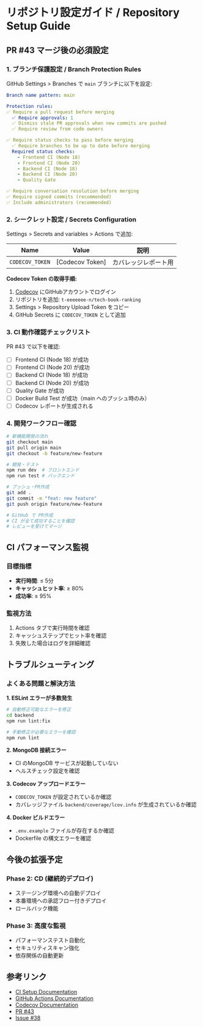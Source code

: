 # リポジトリ設定ガイド / Repository Setup Guide

## PR #43 マージ後の必須設定

### 1. ブランチ保護設定 / Branch Protection Rules

GitHub Settings > Branches で `main` ブランチに以下を設定:

```yaml
Branch name pattern: main

Protection rules:
✅ Require a pull request before merging
  ✅ Require approvals: 1
  ✅ Dismiss stale PR approvals when new commits are pushed
  ✅ Require review from code owners

✅ Require status checks to pass before merging
  ✅ Require branches to be up to date before merging
  Required status checks:
    - Frontend CI (Node 18)
    - Frontend CI (Node 20)
    - Backend CI (Node 18)
    - Backend CI (Node 20)
    - Quality Gate

✅ Require conversation resolution before merging
✅ Require signed commits (recommended)
✅ Include administrators (recommended)
```

### 2. シークレット設定 / Secrets Configuration

Settings > Secrets and variables > Actions で追加:

| Name | Value | 説明 |
|------|-------|------|
| `CODECOV_TOKEN` | [Codecov Token] | カバレッジレポート用 |

**Codecov Token の取得手順:**
1. [Codecov](https://codecov.io/) にGitHubアカウントでログイン
2. リポジトリを追加: `t-eeeeeee-n/tech-book-ranking`
3. Settings > Repository Upload Token をコピー
4. GitHub Secrets に `CODECOV_TOKEN` として追加

### 3. CI 動作確認チェックリスト

PR #43 で以下を確認:
- [ ] Frontend CI (Node 18) が成功
- [ ] Frontend CI (Node 20) が成功
- [ ] Backend CI (Node 18) が成功
- [ ] Backend CI (Node 20) が成功
- [ ] Quality Gate が成功
- [ ] Docker Build Test が成功（main へのプッシュ時のみ）
- [ ] Codecov レポートが生成される

### 4. 開発ワークフロー確認

```bash
# 新機能開発の流れ
git checkout main
git pull origin main
git checkout -b feature/new-feature

# 開発・テスト
npm run dev  # フロントエンド
npm run test # バックエンド

# プッシュ・PR作成
git add .
git commit -m "feat: new feature"
git push origin feature/new-feature

# GitHub で PR作成
# CI が全て成功することを確認
# レビューを受けてマージ
```

## CI パフォーマンス監視

### 目標指標
- **実行時間**: ≤ 5分
- **キャッシュヒット率**: ≥ 80%
- **成功率**: ≥ 95%

### 監視方法
1. Actions タブで実行時間を確認
2. キャッシュステップでヒット率を確認
3. 失敗した場合はログを詳細確認

## トラブルシューティング

### よくある問題と解決方法

**1. ESLint エラーが多数発生**
```bash
# 自動修正可能なエラーを修正
cd backend
npm run lint:fix

# 手動修正が必要なエラーを確認
npm run lint
```

**2. MongoDB 接続エラー**
- CI のMongoDB サービスが起動していない
- ヘルスチェック設定を確認

**3. Codecov アップロードエラー**
- `CODECOV_TOKEN` が設定されているか確認
- カバレッジファイル `backend/coverage/lcov.info` が生成されているか確認

**4. Docker ビルドエラー**
- `.env.example` ファイルが存在するか確認
- Dockerfile の構文エラーを確認

## 今後の拡張予定

### Phase 2: CD (継続的デプロイ)
- ステージング環境への自動デプロイ
- 本番環境への承認フロー付きデプロイ
- ロールバック機能

### Phase 3: 高度な監視
- パフォーマンステスト自動化
- セキュリティスキャン強化
- 依存関係の自動更新

## 参考リンク

- [CI Setup Documentation](./CI_SETUP.md)
- [GitHub Actions Documentation](https://docs.github.com/en/actions)
- [Codecov Documentation](https://docs.codecov.com/)
- [PR #43](https://github.com/t-eeeeeee-n/tech-book-ranking/pull/43)
- [Issue #38](https://github.com/t-eeeeeee-n/tech-book-ranking/issues/38)